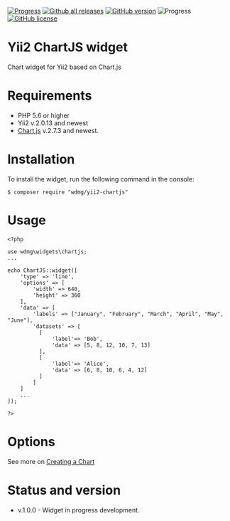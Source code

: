 [![Progress](https://img.shields.io/badge/required-Yii2_v2.0.13-blue.svg)](https://packagist.org/packages/yiisoft/yii2) [![Github all releases](https://img.shields.io/github/downloads/wdmg/yii2-charjs/total.svg)](https://GitHub.com/wdmg/yii2-charjs/releases/) [![GitHub version](https://badge.fury.io/gh/wdmg%2Fyii2-charjs.svg)](https://github.com/wdmg/yii2-charjs) ![Progress](https://img.shields.io/badge/progress-in_development-red.svg) [![GitHub license](https://img.shields.io/github/license/wdmg/yii2-charjs.svg)](https://github.com/wdmg/yii2-charjs/blob/master/LICENSE)

# Yii2 ChartJS widget
Chart widget for Yii2 based on Chart.js

# Requirements 
* PHP 5.6 or higher
* Yii2 v.2.0.13 and newest
* [Chart.js](https://github.com/chartjs/Chart.js) v.2.7.3 and newest.

# Installation
To install the widget, run the following command in the console:

`$ composer require "wdmg/yii2-chartjs"`

# Usage

    <?php
    
    use wdmg\widgets\chartjs;
    ...
    
    echo ChartJS::widget([
        'type' => 'line',
        'options' => [
            'width' => 640,
            'height' => 360
        ],
        'data' => [
            'labels' => ["January", "February", "March", "April", "May", "June"],
            'datasets' => [
              [
                  'label'=> 'Bob',
                  'data' => [5, 8, 12, 10, 7, 13]
              ],
              [
                  'label'=> 'Alice',
                  'data' => [6, 8, 10, 6, 4, 12]
              ]
            ]
        ]
        ...
    ]);
    
    ?>


# Options
See more on [Creating a Chart](https://www.chartjs.org/docs/latest/getting-started/usage.html)

# Status and version
* v.1.0.0 - Widget in progress development.